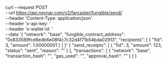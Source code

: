 curl --request POST \
  --url https://api.neynar.com/v2/farcaster/fungible/send/ \
  --header 'Content-Type: application/json' \
  --header 'x-api-key: <api-key>' \
  --header 'x-wallet-id: <x-wallet-id>' \
  --data '{
  "network": "base",
  "fungible_contract_address": "0x833589fcd6edb6e08f4c7c32d4f71b54bda02913",
  "recipients": [
    {
      "fid": 3,
      "amount": 1.00000001
    }
  ]
}'
{
  "send_receipts": [
    {
      "fid": 3,
      "amount": 123,
      "status": "sent",
      "reason": "<string>"
    }
  ],
  "transactions": [
    {
      "network": "base",
      "transaction_hash": "<string>",
      "gas_used": "<string>",
      "approval_hash": "<string>"
    }
  ]
}
